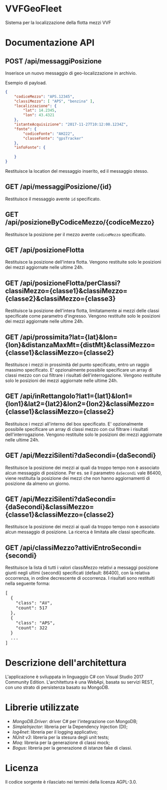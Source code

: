 # VVFGeoFleet
Sistema per la localizzazione della flotta mezzi VVF

# Documentazione API

## POST /api/messaggiPosizione
Inserisce un nuovo messaggio di geo-localizzazione in archivio.

Esempio di payload.

```json
{
    "codiceMezzo": "APS.12345",
    "classiMezzo": [ "APS", "benzina" ],
    "localizzazione": {
        "lat": 14.2345,
        "lon": 43.4321
    },
    "istanteAcquisizione": "2017-11-27T10:12:00.1234Z",
    "fonte": {
        "codiceFonte": "AH222",
        "classeFonte": "gpsTracker"
    },
    "infoFonte": {
      
    }
}
```
Restituisce la location del messaggio inserito, ed il messaggio stesso.

## GET /api/messaggiPosizione/{id}
Restituisce il messaggio avente `id` specificato.

## GET /api/posizioneByCodiceMezzo/{codiceMezzo}
Restituisce la posizione per il mezzo avente `codiceMezzo` specificato.

## GET /api/posizioneFlotta
Restituisce la posizione dell'intera flotta.
Vengono restituite solo le posizioni dei mezzi aggiornate nelle ultime 24h.

## GET /api/posizioneFlotta/perClassi?classiMezzo={classe1}&classiMezzo={classe2}&classiMezzo={classe3}
Restituisce la posizione dell'intera flotta, limitatamente ai mezzi delle classi specificate come parametro d'ingresso.
Vengono restituite solo le posizioni dei mezzi aggiornate nelle ultime 24h.

## GET /api/prossimita?lat={lat}&lon={lon}&distanzaMaxMt={distMt}&classiMezzo={classe1}&classiMezzo={classe2}
Restituisce i mezzi in prossimità del punto specificato, entro un raggio massimo specificato. E' opzionalmente possibile specificare un array di classi mezzo con cui filtrare i risultati dell'interrogazione.
Vengono restituite solo le posizioni dei mezzi aggiornate nelle ultime 24h.

## GET /api/inRettangolo?lat1={lat1}&lon1={lon1}&lat2={lat2}&lon2={lon2}&classiMezzo={classe1}&classiMezzo={classe2}
Restituisce i mezzi all'interno del box specificato. E' opzionalmente possibile specificare un array di classi mezzo con cui filtrare i risultati dell'interrogazione.
Vengono restituite solo le posizioni dei mezzi aggiornate nelle ultime 24h.

## GET /api/MezziSilenti?daSecondi={daSecondi}
Restituisce la posizione dei mezzi ai quali da troppo tempo non è associato alcun messaggio di posizione. Per es. se il parametro `daSecondi` vale 86400, viene restituita la posizione dei mezzi che non hanno aggiornamenti di posizione da almeno un giorno.

## GET /api/MezziSilenti?daSecondi={daSecondi}&classiMezzo={classe1}&classiMezzo={classe2}
Restituisce la posizione dei mezzi ai quali da troppo tempo non è associato alcun messaggio di posizione. La ricerca è limitata alle classi specificate.

## GET /api/classiMezzo?attiviEntroSecondi={secondi}
Restituisce la lista di tutti i valori classiMezzo relativi a messaggi posizione giunti negli ultimi {secondi} specificati (default: 86400), con la relativa occorrenza, in ordine decrescente di occorrenza. I risultati sono restituiti nella seguente forma:

<pre>
[
  {
    "class": "AV",
    "count": 517
  },
  {
    "class": "APS",
    "count": 322
  }
  ...
]
</pre>

# Descrizione dell'architettura
L'applicazione è sviluppata in linguaggio C# con Visual Studio 2017 Community Edition. L'architettura è una WebApi, basata su servizi REST, con uno strato di persistenza basato su MongoDB.

# Librerie utilizzate

- *MongoDB.Driver*: driver C# per l'integrazione con MongoDB;
- *SimpleInjector*: libreria per la Dependency Injection (DI);
- *log4net*: libreria per il logging applicativo;
- *NUnit v3*: libreria per la stesura degli unit tests;
- *Moq*: libreria per la generazione di classi mock;
- *Bogus*: libreria per la generazione di istanze fake di classi.

# Licenza
Il codice sorgente è rilasciato nei termini della licenza AGPL-3.0.
